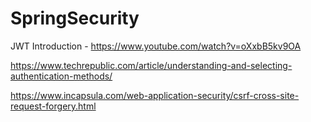 # SpringSecurity

JWT Introduction - https://www.youtube.com/watch?v=oXxbB5kv9OA

https://www.techrepublic.com/article/understanding-and-selecting-authentication-methods/

https://www.incapsula.com/web-application-security/csrf-cross-site-request-forgery.html
